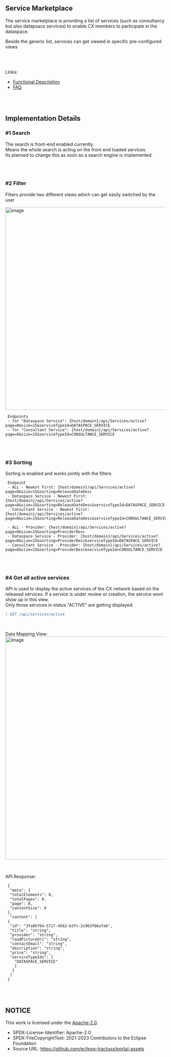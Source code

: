 ## Service Marketplace

The service marketplace is providing a list of services (such as consultancy but also datapsace services) to enable CX members to participate in the dataspace.

Beside the generic list, services can get viewed in specific pre-configured views

<br>
<br>

Links:

- [Functional Description](</docs/05.%20Service(s)/Service%20Marketplace/01.%20Service%20Marketplace.md>)
- [FAQ](</docs/05.%Service(s)/01.%Marketplace/FAQ.md>)

<br>
<br>

## Implementation Details

### #1 Search

The search is front-end enabled currently.  
Means the whole search is acting on the front end loaded services.  
Its planned to change this as soon as a search engine is implemented.

<br>
<br>

### #2 Filter

Filters provide two different views which can get easily switched by the user

<img width="637" alt="image" src="https://user-images.githubusercontent.com/94133633/211114974-b16776a3-3c79-45f6-8f18-27ffbcd1cf83.png">

     Endpoints
     - for "Dataspace Service": {host/domain}/api/Services/active?page=0&size=15&serviceTypeId=DATASPACE_SERVICE
     - for "Consultant Service": {host/domain}/api/Services/active?page=0&size=15&serviceTypeId=CONSULTANCE_SERVICE

<br>
<br>

### #3 Sorting

Sorting is enabled and works jointly with the filters

     Endpoint
     - ALL - Newest First: {host/domain}/api/Services/active?page=0&size=15&sorting=ReleaseDateDesc
     - Dataspace Service - Newest First: {host/domain}/api/Services/active?page=0&size=15&sorting=ReleaseDateDesc&serviceTypeId=DATASPACE_SERVICE
     - Consultant Service - Newest First: {host/domain}/api/Services/active?page=0&size=15&sorting=ReleaseDateDesc&serviceTypeId=CONSULTANCE_SERVICE

     - ALL - Provider: {host/domain}/api/Services/active?page=0&size=15&sorting=ProviderDesc
     - Dataspace Service - Provider: {host/domain}/api/Services/active?page=0&size=15&sorting=ProviderDesc&serviceTypeId=DATASPACE_SERVICE
     - Consultant Service - Provider: {host/domain}/api/Services/active?page=0&size=15&sorting=ProviderDesc&serviceTypeId=CONSULTANCE_SERVICE

<br>
<br>

### #4 Get all active services

API is used to display the active services of the CX network based on the released services. If a service is under review or creation, the service wont show up in this view.  
Only those services in status "ACTIVE" are getting displayed.
<br>

```diff
! GET /api/services/active
```

<br>

Data Mapping View:  
<img width="700" alt="image" src="https://user-images.githubusercontent.com/94133633/211171007-06f19543-0c75-4fd4-9cf1-89e0d1c374aa.png">

<br>

API Response:

     {
      "meta": {
      "totalElements": 0,
      "totalPages": 0,
      "page": 0,
      "contentSize": 0
     },
      "content": [
     {
      "id": "3fa85f64-5717-4562-b3fc-2c963f66afa6",
      "title": "string",
      "provider": "string",
      "leadPictureUri": "string",
      "contactEmail": "string",
      "description": "string",
      "price": "string",
      "serviceTypeIds": [
        "DATASPACE_SERVICE"
        ]
       }
      ]
     }

<br>
<br>

## NOTICE

This work is licensed under the [Apache-2.0](https://www.apache.org/licenses/LICENSE-2.0).

- SPDX-License-Identifier: Apache-2.0
- SPDX-FileCopyrightText: 2021-2023 Contributors to the Eclipse Foundation
- Source URL: https://github.com/eclipse-tractusx/portal-assets
